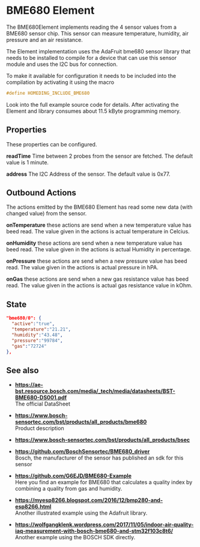 # BME680 Element

The BME680Element implements reading the 4 sensor values from a BME680 sensor chip.
This sensor can measure temperature, humidity, air pressure and an air resistance.



The Element implementation uses the AdaFruit bme680 sensor library that needs to be installed to compile for a device that can use this sensor module and 
uses the I2C bus for connection.

To make it available for configuration it needs to be included into the compilation by activating it using the macro

```CPP
#define HOMEDING_INCLUDE_BME680
```

Look into the full example source code for details.
After activating the Element and library consumes about 11.5 kByte programming memory.


## Properties

These properties can be configured.

**readTime** Time between 2 probes from the sensor are fetched. The default value is 1 minute.

**address** The I2C Address of the sensor. The default value is 0x77.


## Outbound Actions

The actions emitted by the BME680 Element has read some new data (with changed value) from the sensor.

**onTemperature** these actions are send when a new temperature value has beed read. The value given in the actions is actual temperature in Celcius. 

**onHumidity** these actions are send when a new temperature value has beed read. The value given in the actions is actual Humidity in percentage. 

**onPressure** these actions are send when a new pressure value has beed read. The value given in the actions is actual pressure in hPA. 

**onGas** these actions are send when a new gas resistance value has beed read. The value given in the actions is actual gas resistance value in kOhm.

## State

```JSON
"bme680/0": {
  "active":"true",
  "temperature":"21.21",
  "humidity":"43.48",
  "pressure":"99784",
  "gas":"72724"
},
```

## See also

* **<https://ae-bst.resource.bosch.com/media/_tech/media/datasheets/BST-BME680-DS001.pdf>**
  <br> The official DataSheet

* **<https://www.bosch-sensortec.com/bst/products/all_products/bme680>**
  <br>Product description

* **<https://www.bosch-sensortec.com/bst/products/all_products/bsec>**

* **<https://github.com/BoschSensortec/BME680_driver>**
  <br>Bosch, the manufacturer of the sensor has published an sdk for this sensor

* **<https://github.com/G6EJD/BME680-Example>**
  <br>Here you find an example for BME680 that calculates a quality index by combining a quality from gas and humidity.

* **<https://myesp8266.blogspot.com/2016/12/bmp280-and-esp8266.html>**
  <br>Another illustrated example using the Adafruit library.

* **<https://wolfgangklenk.wordpress.com/2017/11/05/indoor-air-quality-iaq-measurement-with-bosch-bme680-and-stm32f103c8t6/>**
  <br>Another example using the BOSCH SDK directly.
